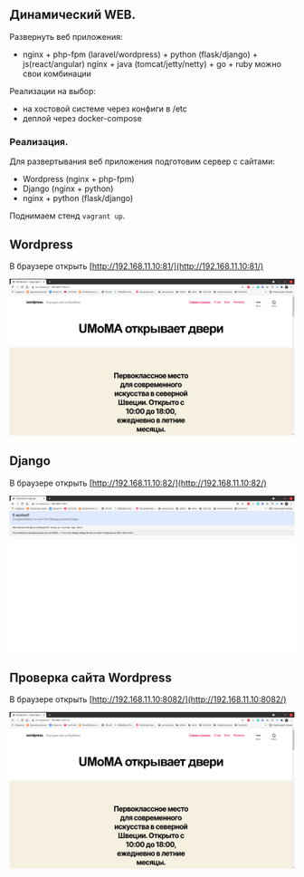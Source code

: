 ## Динамический WEB.

Развернуть веб приложения:
- nginx + php-fpm (laravel/wordpress) + python (flask/django) + js(react/angular) nginx + java (tomcat/jetty/netty) + go + ruby можно свои комбинации

Реализации на выбор:
- на хостовой системе через конфиги в /etc
- деплой через docker-compose


### Реализация.
Для развертывания веб приложения подготовим сервер с сайтами:

- Wordpress (nginx + php-fpm)
- Django (nginx + python)
- nginx + python (flask/django)

Поднимаем стенд `vagrant up`.

Wordpress
---------

В браузере открыть [http://192.168.11.10:81/](http://192.168.11.10:81/)

![](wordpress.jpeg)


Django
------

В браузере открыть [http://192.168.11.10:82/](http://192.168.11.10:82/)

![](django.jpeg)


Проверка сайта Wordpress
------------------------

В браузере открыть [http://192.168.11.10:8082/](http://192.168.11.10:8082/)

![](wordpress.jpeg)
